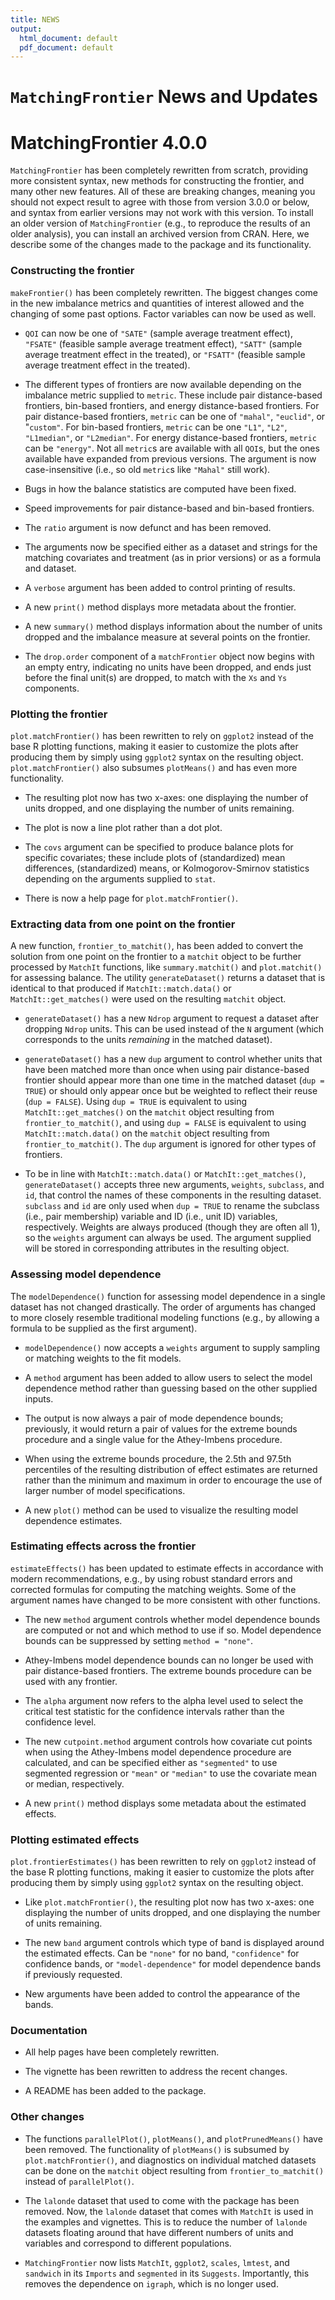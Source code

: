 ```yaml
---
title: NEWS
output:
  html_document: default
  pdf_document: default
---
```

  `MatchingFrontier` News and Updates
======

# MatchingFrontier 4.0.0

`MatchingFrontier` has been completely rewritten from scratch, providing more consistent syntax, new methods for constructing the frontier, and many other new features. All of these are breaking changes, meaning you should not expect result to agree with those from version 3.0.0 or below, and syntax from earlier versions may not work with this version. To install an older version of `MatchingFrontier` (e.g., to reproduce the results of an older analysis), you can install an archived version from CRAN. Here, we describe some of the changes made to the package and its functionality.

### Constructing the frontier

`makeFrontier()` has been completely rewritten. The biggest changes come in the new imbalance metrics and quantities of interest allowed and the changing of some past options. Factor variables can now be used as well.

* `QOI` can now be one of `"SATE"` (sample average treatment effect), `"FSATE"` (feasible sample average treatment effect), `"SATT"` (sample average treatment effect in the treated), or `"FSATT"` (feasible sample average treatment effect in the treated).

* The different types of frontiers are now available depending on the imbalance metric supplied to `metric`. These include pair distance-based frontiers, bin-based frontiers, and energy distance-based frontiers. For pair distance-based frontiers, `metric` can be one of `"mahal"`, `"euclid"`, or "`custom"`. For bin-based frontiers, `metric` can be one `"L1"`, `"L2"`, `"L1median"`, or `"L2median"`. For energy distance-based frontiers, `metric` can be `"energy"`. Not all `metric`s are available with all `QOI`s, but the ones available have expanded from previous versions. The argument is now case-insensitive (i.e., so old `metric`s like `"Mahal"` still work).

* Bugs in how the balance statistics are computed have been fixed.

* Speed improvements for pair distance-based and bin-based frontiers.

* The `ratio` argument is now defunct and has been removed.

* The arguments now be specified either as a dataset and strings for the matching covariates and treatment (as in prior versions) or as a formula and dataset.

* A `verbose` argument has been added to control printing of results.

* A new `print()` method displays more metadata about the frontier.

* A new `summary()` method displays information about the number of units dropped and the imbalance measure at several points on the frontier.

* The `drop.order` component of a `matchFrontier` object now begins with an empty entry, indicating no units have been dropped, and ends just before the final unit(s) are dropped, to match with the `Xs` and `Ys` components.

### Plotting the frontier

`plot.matchFrontier()` has been rewritten to rely on `ggplot2` instead of the base R plotting functions, making it easier to customize the plots after producing them by simply using `ggplot2` syntax on the resulting object. `plot.matchFrontier()` also subsumes `plotMeans()` and has even more functionality.

* The resulting plot now has two x-axes: one displaying the number of units dropped, and one displaying the number of units remaining.

* The plot is now a line plot rather than a dot plot.

* The `covs` argument can be specified to produce balance plots for specific covariates; these include plots of (standardized) mean differences, (standardized) means, or Kolmogorov-Smirnov statistics depending on the arguments supplied to `stat`.

* There is now a help page for `plot.matchFrontier()`.

### Extracting data from one point on the frontier

A new function, `frontier_to_matchit()`, has been added to convert the solution from one point on the frontier to a `matchit` object to be further processed by `MatchIt` functions, like `summary.matchit()` and `plot.matchit()` for assessing balance. The utility `generateDataset()` returns a dataset that is identical to that produced if `MatchIt::match.data()` or `MatchIt::get_matches()` were used on the resulting `matchit` object.

* `generateDataset()` has a new `Ndrop` argument to request a dataset after dropping `Ndrop` units. This can be used instead of the `N` argument (which corresponds to the units *remaining* in the matched dataset).

* `generateDataset()` has a new `dup` argument to control whether units that have been matched more than once when using  pair distance-based frontier should appear more than one time in the matched dataset (`dup = TRUE`) or should only appear once but be weighted to reflect their reuse (`dup = FALSE`). Using `dup = TRUE` is equivalent to using `MatchIt::get_matches()` on the `matchit` object resulting from `frontier_to_matchit()`, and using `dup = FALSE` is equivalent to using `MatchIt::match.data()` on the `matchit` object resulting from `frontier_to_matchit()`. The `dup` argument is ignored for other types of frontiers.

* To be in line with `MatchIt::match.data()` or `MatchIt::get_matches()`, `generateDataset()` accepts three new arguments, `weights`, `subclass`, and `id`, that control the names of these components in the resulting dataset. `subclass` and `id` are only used when `dup = TRUE` to rename the subclass (i.e., pair membership) variable and ID (i.e., unit ID) variables, respectively. Weights are always produced (though they are often all 1), so the `weights` argument can always be used. The argument supplied will be stored in corresponding attributes in the resulting object.

### Assessing model dependence

The `modelDependence()` function for assessing model dependence in a single dataset has not changed drastically. The order of arguments has changed to more closely resemble traditional modeling functions (e.g., by allowing a formula to be supplied as the first argument).

* `modelDependence()` now accepts a `weights` argument to supply sampling or matching weights to the fit models.

* A `method` argument has been added to allow users to select the model dependence method rather than guessing based on the other supplied inputs.

* The output is now always a pair of mode dependence bounds; previously, it would return a pair of values for the extreme bounds procedure and a single value for the Athey-Imbens procedure.

* When using the extreme bounds procedure, the 2.5th and 97.5th percentiles of the resulting distribution of effect estimates are returned rather than the minimum and maximum in order to encourage the use of larger number of model specifications.

* A new `plot()` method can be used to visualize the resulting model dependence estimates.

### Estimating effects across the frontier

`estimateEffects()` has been updated to estimate effects in accordance with modern recommendations, e.g., by using robust standard errors and corrected formulas for computing the matching weights. Some of the argument names have changed to be more consistent with other functions.

* The new `method` argument controls whether model dependence bounds are computed or not and which method to use if so. Model dependence bounds can be suppressed by setting `method = "none"`.

* Athey-Imbens model dependence bounds can no longer be used with pair distance-based frontiers. The extreme bounds procedure can be used with any frontier.

* The `alpha` argument now refers to the alpha level used to select the critical test statistic for the confidence intervals rather than the confidence level.

* The new `cutpoint.method` argument controls how covariate cut points when using the Athey-Imbens model dependence procedure are calculated, and can be specified either as `"segmented"` to use segmented regression or `"mean"` or `"median"` to use the covariate mean or median, respectively.

* A new `print()` method displays some metadata about the estimated effects.

### Plotting estimated effects

`plot.frontierEstimates()` has been rewritten to rely on `ggplot2` instead of the base R plotting functions, making it easier to customize the plots after producing them by simply using `ggplot2` syntax on the resulting object.

* Like `plot.matchFrontier()`, the resulting plot now has two x-axes: one displaying the number of units dropped, and one displaying the number of units remaining.

* The new `band` argument controls which type of band is displayed around the estimated effects. Can be `"none"` for no band, `"confidence"` for confidence bands, or `"model-dependence"` for model dependence bands if previously requested.

* New arguments have been added to control the appearance of the bands.

### Documentation

* All help pages have been completely rewritten.

* The vignette has been rewritten to address the recent changes.

* A README has been added to the package.

### Other changes

* The functions `parallelPlot()`, `plotMeans()`, and `plotPrunedMeans()` have been removed. The functionality of `plotMeans()` is subsumed by `plot.matchFrontier()`, and diagnostics on individual matched datasets can be done on the `matchit` object resulting from `frontier_to_matchit()` instead of `parallelPlot()`.

* The `lalonde` dataset that used to come with the package has been removed. Now, the `lalonde` dataset that comes with `MatchIt` is used in the examples and vignettes. This is to reduce the number of `lalonde` datasets floating around that have different numbers of units and variables and correspond to different populations.

* `MatchingFrontier` now lists `MatchIt`, `ggplot2`, `scales`, `lmtest`, and `sandwich` in its `Imports` and `segmented` in its `Suggests`. Importantly, this removes the dependence on `igraph`, which is no longer used.
